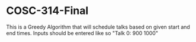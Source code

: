 # COSC-314-Final
This is a Greedy Algorithm that will schedule talks based on given start and end times.
Inputs should be entered like so "Talk 0: 900 1000"
